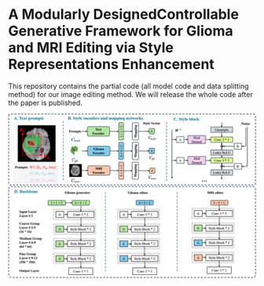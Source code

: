 # A Modularly DesignedControllable Generative Framework for Glioma and MRI Editing via Style Representations Enhancement
This repository contains the partial code (all model code and data splitting method) for our image editing method. We will release the whole code after the paper is published.

![image](./fig.png)
